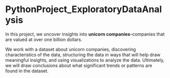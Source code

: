 # PythonProject_ExploratoryDataAnalysis
In this project, we uncover insights into **unicorn companies**–companies that are valued at over one billion dollars.  

We work with a dataset about unicorn companies, discovering characteristics of the data, structuring the data in ways that will help  draw meaningful insights, and using visualizations to analyze the data. Ultimately, we will draw conclusions about what significant trends or patterns are found in the dataset.
